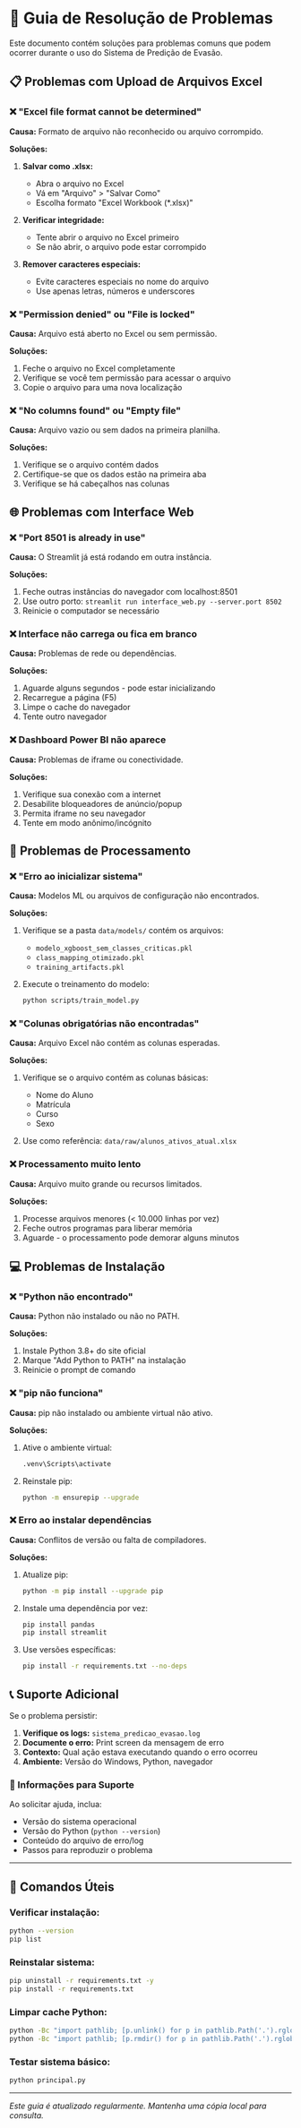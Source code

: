 ﻿# 🚨 Guia de Resolução de Problemas

Este documento contém soluções para problemas comuns que podem ocorrer durante o uso do Sistema de Predição de Evasão.

## 📋 Problemas com Upload de Arquivos Excel

### ❌ "Excel file format cannot be determined"
**Causa:** Formato de arquivo não reconhecido ou arquivo corrompido.

**Soluções:**
1. **Salvar como .xlsx:**
   - Abra o arquivo no Excel
   - Vá em "Arquivo" > "Salvar Como"
   - Escolha formato "Excel Workbook (*.xlsx)"

2. **Verificar integridade:**
   - Tente abrir o arquivo no Excel primeiro
   - Se não abrir, o arquivo pode estar corrompido

3. **Remover caracteres especiais:**
   - Evite caracteres especiais no nome do arquivo
   - Use apenas letras, números e underscores

### ❌ "Permission denied" ou "File is locked"
**Causa:** Arquivo está aberto no Excel ou sem permissão.

**Soluções:**
1. Feche o arquivo no Excel completamente
2. Verifique se você tem permissão para acessar o arquivo
3. Copie o arquivo para uma nova localização

### ❌ "No columns found" ou "Empty file"
**Causa:** Arquivo vazio ou sem dados na primeira planilha.

**Soluções:**
1. Verifique se o arquivo contém dados
2. Certifique-se que os dados estão na primeira aba
3. Verifique se há cabeçalhos nas colunas

## 🌐 Problemas com Interface Web

### ❌ "Port 8501 is already in use"
**Causa:** O Streamlit já está rodando em outra instância.

**Soluções:**
1. Feche outras instâncias do navegador com localhost:8501
2. Use outro porto: `streamlit run interface_web.py --server.port 8502`
3. Reinicie o computador se necessário

### ❌ Interface não carrega ou fica em branco
**Causa:** Problemas de rede ou dependências.

**Soluções:**
1. Aguarde alguns segundos - pode estar inicializando
2. Recarregue a página (F5)
3. Limpe o cache do navegador
4. Tente outro navegador

### ❌ Dashboard Power BI não aparece
**Causa:** Problemas de iframe ou conectividade.

**Soluções:**
1. Verifique sua conexão com a internet
2. Desabilite bloqueadores de anúncio/popup
3. Permita iframe no seu navegador
4. Tente em modo anônimo/incógnito

## 🤖 Problemas de Processamento

### ❌ "Erro ao inicializar sistema"
**Causa:** Modelos ML ou arquivos de configuração não encontrados.

**Soluções:**
1. Verifique se a pasta `data/models/` contém os arquivos:
   - `modelo_xgboost_sem_classes_criticas.pkl`
   - `class_mapping_otimizado.pkl`
   - `training_artifacts.pkl`

2. Execute o treinamento do modelo:
   ```bash
   python scripts/train_model.py
   ```

### ❌ "Colunas obrigatórias não encontradas"
**Causa:** Arquivo Excel não contém as colunas esperadas.

**Soluções:**
1. Verifique se o arquivo contém as colunas básicas:
   - Nome do Aluno
   - Matrícula
   - Curso
   - Sexo
   
2. Use como referência: `data/raw/alunos_ativos_atual.xlsx`

### ❌ Processamento muito lento
**Causa:** Arquivo muito grande ou recursos limitados.

**Soluções:**
1. Processe arquivos menores (< 10.000 linhas por vez)
2. Feche outros programas para liberar memória
3. Aguarde - o processamento pode demorar alguns minutos

## 💻 Problemas de Instalação

### ❌ "Python não encontrado"
**Causa:** Python não instalado ou não no PATH.

**Soluções:**
1. Instale Python 3.8+ do site oficial
2. Marque "Add Python to PATH" na instalação
3. Reinicie o prompt de comando

### ❌ "pip não funciona"
**Causa:** pip não instalado ou ambiente virtual não ativo.

**Soluções:**
1. Ative o ambiente virtual:
   ```bash
   .venv\Scripts\activate
   ```

2. Reinstale pip:
   ```bash
   python -m ensurepip --upgrade
   ```

### ❌ Erro ao instalar dependências
**Causa:** Conflitos de versão ou falta de compiladores.

**Soluções:**
1. Atualize pip:
   ```bash
   python -m pip install --upgrade pip
   ```

2. Instale uma dependência por vez:
   ```bash
   pip install pandas
   pip install streamlit
   ```

3. Use versões específicas:
   ```bash
   pip install -r requirements.txt --no-deps
   ```

## 📞 Suporte Adicional

Se o problema persistir:

1. **Verifique os logs:** `sistema_predicao_evasao.log`
2. **Documente o erro:** Print screen da mensagem de erro
3. **Contexto:** Qual ação estava executando quando o erro ocorreu
4. **Ambiente:** Versão do Windows, Python, navegador

### 📧 Informações para Suporte
Ao solicitar ajuda, inclua:
- Versão do sistema operacional
- Versão do Python (`python --version`)
- Conteúdo do arquivo de erro/log
- Passos para reproduzir o problema

---

## 🔧 Comandos Úteis

### Verificar instalação:
```bash
python --version
pip list
```

### Reinstalar sistema:
```bash
pip uninstall -r requirements.txt -y
pip install -r requirements.txt
```

### Limpar cache Python:
```bash
python -Bc "import pathlib; [p.unlink() for p in pathlib.Path('.').rglob('*.py[co]')]"
python -Bc "import pathlib; [p.rmdir() for p in pathlib.Path('.').rglob('__pycache__')]"
```

### Testar sistema básico:
```bash
python principal.py
```

---

*Este guia é atualizado regularmente. Mantenha uma cópia local para consulta.*